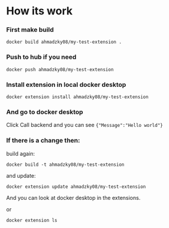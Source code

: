 # How its work

### First make build
`docker build ahmadzky08/my-test-extension .`

### Push to hub if you need
`docker push ahmadzky08/my-test-extension`

### Install extension in local docker desktop
`docker extension install ahmadzky08/my-test-extension`

### And go to docker desktop

Click Call backend and you can see `{"Message":"Hello world"}`

### If there is a change then:

build again:

`docker build -t ahmadzky08/my-test-extension`

and update:

`docker extension update ahmadzky08/my-test-extension`

And you can look at docker desktop in the extensions.

or

`docker extension ls`